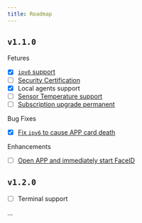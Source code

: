 ```yaml
---
title: Roadmap
---
```


## `v1.1.0`

Fetures
- [x] [`ipv6` support](https://github.com/ZingerLittleBee/server_bee-backend/issues/18)
- [ ] [Security Certification](https://github.com/ZingerLittleBee/server_bee-backend/issues/32)
- [x]  Local agents support
- [ ] [Sensor Temperature support](https://github.com/ZingerLittleBee/server_bee-backend/issues/29)
- [ ] [Subscription upgrade permanent](https://github.com/ZingerLittleBee/server_bee-backend/issues/36)

Bug Fixes
- [x] [Fix `ipv6` to cause APP card death](https://github.com/ZingerLittleBee/server_bee-backend/issues/19)

Enhancements
- [ ] [Open APP and immediately start FaceID](https://github.com/ZingerLittleBee/server_bee-backend/issues/35)

## `v1.2.0`
- [ ] Terminal support

...